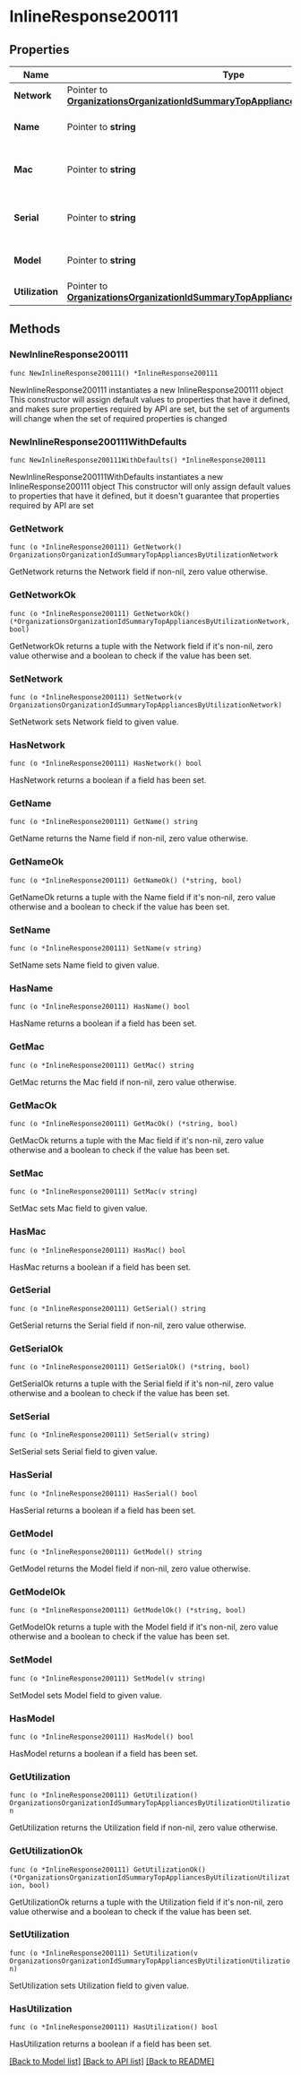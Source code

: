 # InlineResponse200111

## Properties

Name | Type | Description | Notes
------------ | ------------- | ------------- | -------------
**Network** | Pointer to [**OrganizationsOrganizationIdSummaryTopAppliancesByUtilizationNetwork**](OrganizationsOrganizationIdSummaryTopAppliancesByUtilizationNetwork.md) |  | [optional] 
**Name** | Pointer to **string** | Name of the appliance | [optional] 
**Mac** | Pointer to **string** | Mac address of the appliance | [optional] 
**Serial** | Pointer to **string** | Serial number of the appliance | [optional] 
**Model** | Pointer to **string** | Model of the appliance | [optional] 
**Utilization** | Pointer to [**OrganizationsOrganizationIdSummaryTopAppliancesByUtilizationUtilization**](OrganizationsOrganizationIdSummaryTopAppliancesByUtilizationUtilization.md) |  | [optional] 

## Methods

### NewInlineResponse200111

`func NewInlineResponse200111() *InlineResponse200111`

NewInlineResponse200111 instantiates a new InlineResponse200111 object
This constructor will assign default values to properties that have it defined,
and makes sure properties required by API are set, but the set of arguments
will change when the set of required properties is changed

### NewInlineResponse200111WithDefaults

`func NewInlineResponse200111WithDefaults() *InlineResponse200111`

NewInlineResponse200111WithDefaults instantiates a new InlineResponse200111 object
This constructor will only assign default values to properties that have it defined,
but it doesn't guarantee that properties required by API are set

### GetNetwork

`func (o *InlineResponse200111) GetNetwork() OrganizationsOrganizationIdSummaryTopAppliancesByUtilizationNetwork`

GetNetwork returns the Network field if non-nil, zero value otherwise.

### GetNetworkOk

`func (o *InlineResponse200111) GetNetworkOk() (*OrganizationsOrganizationIdSummaryTopAppliancesByUtilizationNetwork, bool)`

GetNetworkOk returns a tuple with the Network field if it's non-nil, zero value otherwise
and a boolean to check if the value has been set.

### SetNetwork

`func (o *InlineResponse200111) SetNetwork(v OrganizationsOrganizationIdSummaryTopAppliancesByUtilizationNetwork)`

SetNetwork sets Network field to given value.

### HasNetwork

`func (o *InlineResponse200111) HasNetwork() bool`

HasNetwork returns a boolean if a field has been set.

### GetName

`func (o *InlineResponse200111) GetName() string`

GetName returns the Name field if non-nil, zero value otherwise.

### GetNameOk

`func (o *InlineResponse200111) GetNameOk() (*string, bool)`

GetNameOk returns a tuple with the Name field if it's non-nil, zero value otherwise
and a boolean to check if the value has been set.

### SetName

`func (o *InlineResponse200111) SetName(v string)`

SetName sets Name field to given value.

### HasName

`func (o *InlineResponse200111) HasName() bool`

HasName returns a boolean if a field has been set.

### GetMac

`func (o *InlineResponse200111) GetMac() string`

GetMac returns the Mac field if non-nil, zero value otherwise.

### GetMacOk

`func (o *InlineResponse200111) GetMacOk() (*string, bool)`

GetMacOk returns a tuple with the Mac field if it's non-nil, zero value otherwise
and a boolean to check if the value has been set.

### SetMac

`func (o *InlineResponse200111) SetMac(v string)`

SetMac sets Mac field to given value.

### HasMac

`func (o *InlineResponse200111) HasMac() bool`

HasMac returns a boolean if a field has been set.

### GetSerial

`func (o *InlineResponse200111) GetSerial() string`

GetSerial returns the Serial field if non-nil, zero value otherwise.

### GetSerialOk

`func (o *InlineResponse200111) GetSerialOk() (*string, bool)`

GetSerialOk returns a tuple with the Serial field if it's non-nil, zero value otherwise
and a boolean to check if the value has been set.

### SetSerial

`func (o *InlineResponse200111) SetSerial(v string)`

SetSerial sets Serial field to given value.

### HasSerial

`func (o *InlineResponse200111) HasSerial() bool`

HasSerial returns a boolean if a field has been set.

### GetModel

`func (o *InlineResponse200111) GetModel() string`

GetModel returns the Model field if non-nil, zero value otherwise.

### GetModelOk

`func (o *InlineResponse200111) GetModelOk() (*string, bool)`

GetModelOk returns a tuple with the Model field if it's non-nil, zero value otherwise
and a boolean to check if the value has been set.

### SetModel

`func (o *InlineResponse200111) SetModel(v string)`

SetModel sets Model field to given value.

### HasModel

`func (o *InlineResponse200111) HasModel() bool`

HasModel returns a boolean if a field has been set.

### GetUtilization

`func (o *InlineResponse200111) GetUtilization() OrganizationsOrganizationIdSummaryTopAppliancesByUtilizationUtilization`

GetUtilization returns the Utilization field if non-nil, zero value otherwise.

### GetUtilizationOk

`func (o *InlineResponse200111) GetUtilizationOk() (*OrganizationsOrganizationIdSummaryTopAppliancesByUtilizationUtilization, bool)`

GetUtilizationOk returns a tuple with the Utilization field if it's non-nil, zero value otherwise
and a boolean to check if the value has been set.

### SetUtilization

`func (o *InlineResponse200111) SetUtilization(v OrganizationsOrganizationIdSummaryTopAppliancesByUtilizationUtilization)`

SetUtilization sets Utilization field to given value.

### HasUtilization

`func (o *InlineResponse200111) HasUtilization() bool`

HasUtilization returns a boolean if a field has been set.


[[Back to Model list]](../README.md#documentation-for-models) [[Back to API list]](../README.md#documentation-for-api-endpoints) [[Back to README]](../README.md)


